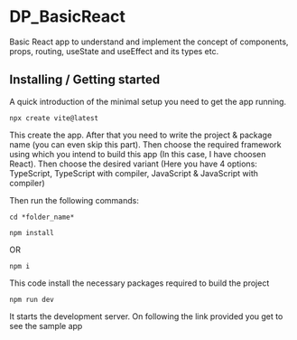 # DP_BasicReact
Basic React app to understand and implement the concept of components, props, routing, useState and useEffect and its types etc.

## Installing / Getting started
A quick introduction of the minimal setup you need to get the app running.

```
npx create vite@latest
```
This create the app. After that you need to write the project & package name (you can even skip this part). Then choose the required framework using which you intend to build this app (In this case, I have choosen React). Then choose the desired variant (Here you have 4 options: TypeScript, TypeScript with compiler, JavaScript & JavaScript with compiler)

Then run the following commands:
```
cd *folder_name*
```

```
npm install
```
OR
```
npm i
```
This code install the necessary packages required to build the project
```
npm run dev
```
It starts the development server. On following the link provided you get to see the sample app
